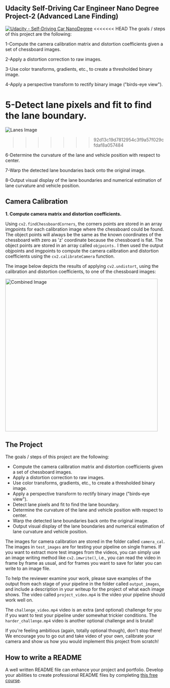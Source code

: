 ## Udacity Self-Driving Car Engineer Nano Degree Project-2 (Advanced Lane Finding)
[![Udacity - Self-Driving Car NanoDegree](https://s3.amazonaws.com/udacity-sdc/github/shield-carnd.svg)](http://www.udacity.com/drive)
<<<<<<< HEAD
The goals / steps of this project are the following:

1-Compute the camera calibration matrix and distortion coefficients given a set of chessboard images.

2-Apply a distortion correction to raw images.

3-Use color transforms, gradients, etc., to create a thresholded binary image.

4-Apply a perspective transform to rectify binary image ("birds-eye view").

5-Detect lane pixels and fit to find the lane boundary.
=======
![Lanes Image](./examples/example_output.jpg)
>>>>>>> 92d13c19d7812954c3f9a57f029cfdaf8a057484

6-Determine the curvature of the lane and vehicle position with respect to center.

7-Warp the detected lane boundaries back onto the original image.

8-Output visual display of the lane boundaries and numerical estimation of lane curvature and vehicle position.

Camera Calibration 
---
**1. Compute camera matrix and distortion coefficients.**

Using ```cv2.findChessboardCorners```, the corners points are stored in an array imgpoints for each calibration image where the chessboard could be found. The object points will always be the same as the known coordinates of the chessboard with zero as 'z' coordinate because the chessboard is flat. The object points are stored in an array called ```objpoints.``` I then used the output objpoints and imgpoints to compute the camera calibration and distortion coefficients using the ```cv2.calibrateCamera``` function. 

The image below depicts the results of applying ```cv2.undistort```, using the calibration and distortion coefficients, to one of the chessboard images:

 <img src="./images/undist-and-warp.jpg" width="480" alt="Combined Image" />


The Project
---

The goals / steps of this project are the following:

* Compute the camera calibration matrix and distortion coefficients given a set of chessboard images.
* Apply a distortion correction to raw images.
* Use color transforms, gradients, etc., to create a thresholded binary image.
* Apply a perspective transform to rectify binary image ("birds-eye view").
* Detect lane pixels and fit to find the lane boundary.
* Determine the curvature of the lane and vehicle position with respect to center.
* Warp the detected lane boundaries back onto the original image.
* Output visual display of the lane boundaries and numerical estimation of lane curvature and vehicle position.

The images for camera calibration are stored in the folder called `camera_cal`.  The images in `test_images` are for testing your pipeline on single frames.  If you want to extract more test images from the videos, you can simply use an image writing method like `cv2.imwrite()`, i.e., you can read the video in frame by frame as usual, and for frames you want to save for later you can write to an image file.  

To help the reviewer examine your work, please save examples of the output from each stage of your pipeline in the folder called `output_images`, and include a description in your writeup for the project of what each image shows.    The video called `project_video.mp4` is the video your pipeline should work well on.  

The `challenge_video.mp4` video is an extra (and optional) challenge for you if you want to test your pipeline under somewhat trickier conditions.  The `harder_challenge.mp4` video is another optional challenge and is brutal!

If you're feeling ambitious (again, totally optional though), don't stop there!  We encourage you to go out and take video of your own, calibrate your camera and show us how you would implement this project from scratch!

## How to write a README
A well written README file can enhance your project and portfolio.  Develop your abilities to create professional README files by completing [this free course](https://www.udacity.com/course/writing-readmes--ud777).

